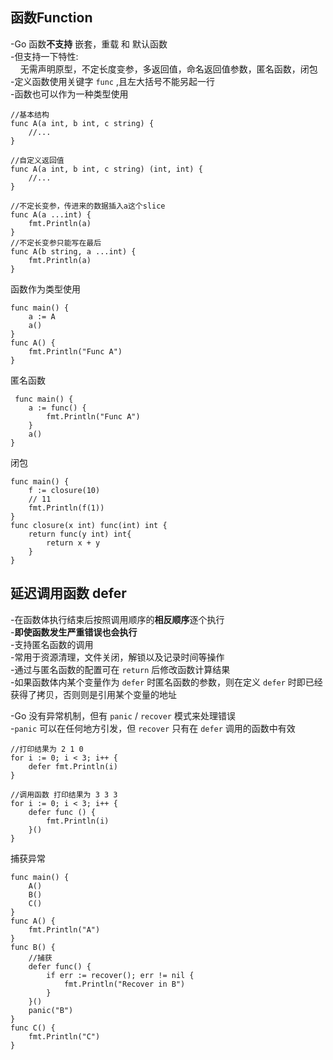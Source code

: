 ## 函数Function
-Go 函数**不支持** 嵌套，重载 和 默认函数   
-但支持一下特性:  
&nbsp;&nbsp;&nbsp;&nbsp;无需声明原型，不定长度变参，多返回值，命名返回值参数，匿名函数，闭包  
-定义函数使用关键字 `func` ,且左大括号不能另起一行  
-函数也可以作为一种类型使用

    //基本结构
    func A(a int, b int, c string) {
	    //...
    }

    //自定义返回值
    func A(a int, b int, c string) (int, int) {
	    //...
    }

    //不定长变参，传进来的数据插入a这个slice
    func A(a ...int) {
	    fmt.Println(a)
    }
    //不定长变参只能写在最后
    func A(b string, a ...int) {
	    fmt.Println(a)
    }
函数作为类型使用  

    func main() {
        a := A
        a()
    }
    func A() {
        fmt.Println("Func A")
    }

匿名函数  

     func main() {
        a := func() {
            fmt.Println("Func A")
        }
        a()
    }

闭包

    func main() {
        f := closure(10)
        // 11
        fmt.Println(f(1))
    }
    func closure(x int) func(int) int {
        return func(y int) int{
            return x + y
        }
    }

## 延迟调用函数 defer
-在函数体执行结束后按照调用顺序的**相反顺序**逐个执行  
-**即使函数发生严重错误也会执行**  
-支持匿名函数的调用  
-常用于资源清理，文件关闭，解锁以及记录时间等操作  
-通过与匿名函数的配置可在 `return` 后修改函数计算结果  
-如果函数体内某个变量作为 `defer` 时匿名函数的参数，则在定义 `defer` 时即已经获得了拷贝，否则则是引用某个变量的地址  
  
-Go 没有异常机制，但有 `panic` / `recover` 模式来处理错误  
-`panic` 可以在任何地方引发，但 `recover` 只有在 `defer` 调用的函数中有效  

    //打印结果为 2 1 0
    for i := 0; i < 3; i++ {
		defer fmt.Println(i)
	}

    //调用函数 打印结果为 3 3 3
    for i := 0; i < 3; i++ {
		defer func () {
			fmt.Println(i)
		}()
	}

捕获异常

    func main() {
        A()
        B()
        C()
    }
    func A() {
        fmt.Println("A")
    }
    func B() {
        //捕获
        defer func() {
            if err := recover(); err != nil {
                fmt.Println("Recover in B")
            }
        }()
        panic("B")
    }
    func C() {
        fmt.Println("C")
    }